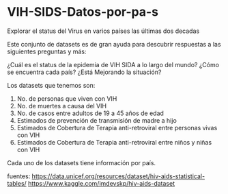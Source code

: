 # VIH-SIDS-Datos-por-pa-s
Explorar el status del Virus en varios países las últimas dos decadas 

Este conjunto de datasets es de gran ayuda para descubrir respuestas a las siguientes preguntas y más:

¿Cuál es el status de la epidemia de VIH SIDA a lo largo del mundo?
¿Cómo se encuentra cada país?
¿Está Mejorando la situación?

Los datasets que tenemos son:

1. No. de personas que viven con VIH 
2. No. de muertes a causa del VIH
3. No. de casos entre adultos de 19 a 45 años de edad
4. Estimados de prevención de transmisión de madre a hijo
5. Estimados de Cobertura de Terapia anti-retroviral entre personas vivas con VIH
6. Estimados de Cobertura de Terapia anti-retroviral entre niños y niñas con VIH

Cada uno de los datasets tiene información por país.

fuentes:
https://data.unicef.org/resources/dataset/hiv-aids-statistical-tables/
https://www.kaggle.com/imdevskp/hiv-aids-dataset
